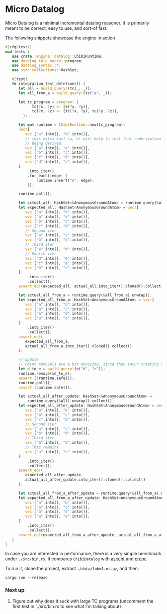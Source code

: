 # Micro Datalog

Micro Datalog is a minimal incremental datalog reasoner. It is primarily meant to be correct, easy to use, and sort-of
fast. 

The following snippets showcase the engine in action
```rust
#[cfg(test)]
mod tests {
   use crate::engine::datalog::ChibiRuntime;
   use datalog_rule_macro::program;
   use datalog_syntax::*;
   use std::collections::HashSet;

   #[test]
   fn integration_test_deletions() {
      let all = build_query!(tc(_, _));
      let all_from_a = build_query!(tc("a", _));

      let tc_program = program! {
            tc(?x, ?y) <- [e(?x, ?y)],
            tc(?x, ?z) <- [tc(?x, ?y), tc(?y, ?z)],
        };

      let mut runtime = ChibiRuntime::new(tc_program);
      vec![
         vec!["a".into(), "b".into()],
         // this extra fact (a, e) will help to test that rederivation works, since it has multiple valid ways of
         // being derived.
         vec!["a".into(), "e".into()],
         vec!["b".into(), "c".into()],
         vec!["c".into(), "d".into()],
         vec!["d".into(), "e".into()],
      ]
          .into_iter()
          .for_each(|edge| {
              runtime.insert("e", edge);
          });

      runtime.poll();

      let actual_all: HashSet<&AnonymousGroundAtom> = runtime.query(&all).unwrap().collect();
      let expected_all: HashSet<AnonymousGroundAtom> = vec![
         vec!["a".into(), "b".into()],
         vec!["a".into(), "e".into()],
         vec!["b".into(), "c".into()],
         vec!["c".into(), "d".into()],
         // Second iter
         vec!["a".into(), "c".into()],
         vec!["b".into(), "d".into()],
         // Third iter
         vec!["a".into(), "d".into()],
         // Fourth iter
         vec!["d".into(), "e".into()],
         vec!["c".into(), "e".into()],
         vec!["b".into(), "e".into()],
      ]
          .into_iter()
          .collect();
      assert_eq!(expected_all, actual_all.into_iter().cloned().collect());

      let actual_all_from_a = runtime.query(&all_from_a).unwrap();
      let expected_all_from_a: HashSet<AnonymousGroundAtom> = vec![
         vec!["a".into(), "b".into()],
         vec!["a".into(), "c".into()],
         vec!["a".into(), "d".into()],
         vec!["a".into(), "e".into()],
      ]
          .into_iter()
          .collect();
      assert_eq!(
         expected_all_from_a,
         actual_all_from_a.into_iter().cloned().collect()
      );

      // Update
      // Point removals are a bit annoying, since they incur creating a query.
      let d_to_e = build_query!(e("d", "e"));
      runtime.remove(&d_to_e);
      assert!(!runtime.safe());
      runtime.poll();
      assert!(runtime.safe());

      let actual_all_after_update: HashSet<&AnonymousGroundAtom> =
          runtime.query(&all).unwrap().collect();
      let expected_all_after_update: HashSet<AnonymousGroundAtom> = vec![
         vec!["a".into(), "b".into()],
         vec!["b".into(), "c".into()],
         vec!["c".into(), "d".into()],
         // Second iter
         vec!["a".into(), "c".into()],
         vec!["b".into(), "d".into()],
         // Third iter
         vec!["a".into(), "d".into()],
         // This remains
         vec!["a".into(), "e".into()],
      ]
          .into_iter()
          .collect();
      assert_eq!(
         expected_all_after_update,
         actual_all_after_update.into_iter().cloned().collect()
      );

      let actual_all_from_a_after_update = runtime.query(&all_from_a).unwrap();
      let expected_all_from_a_after_update: HashSet<AnonymousGroundAtom> = vec![
         vec!["a".into(), "b".into()],
         vec!["a".into(), "c".into()],
         vec!["a".into(), "d".into()],
         vec!["a".into(), "e".into()],
      ]
          .into_iter()
          .collect();
      assert_eq!(expected_all_from_a_after_update, actual_all_from_a_after_update.into_iter().cloned().collect());
   }
}
```

In case you are interested in performance, there is a very simple benchmark under `./src/bin.rs`. It compares `ChibiDatalog`
with [ascent](https://github.com/s-arash/ascent) and [crepe](https://github.com/ekzhang/crepe)

To run it, clone the project, extract `./data/lubm1.nt.gz`, and then:
```shell
cargo run --release
```

### Next up

1. Figure out why does it suck with large TC programs (uncomment the first test in `./src/bin.rs to see what I'm talking about)
